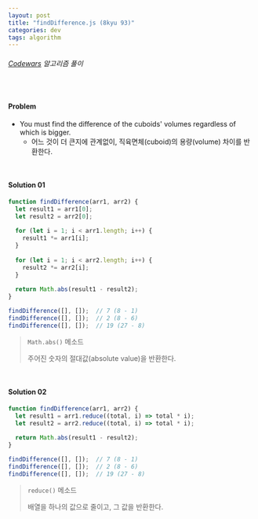 ```yaml
---
layout: post
title: "findDifference.js (8kyu 93)"
categories: dev
tags: algorithm
---
```


###### [Codewars](https://www.codewars.com) 알고리즘 풀이

<br>

#### Problem

- You must find the difference of the cuboids' volumes regardless of which is bigger.
  - 어느 것이 더 큰지에 관계없이, 직육면체(cuboid)의 용량(volume) 차이를 반환한다.

<br>

#### Solution 01

```js
function findDifference(arr1, arr2) {
  let result1 = arr1[0];
  let result2 = arr2[0];
  
  for (let i = 1; i < arr1.length; i++) {
    result1 *= arr1[i];
  }
  
  for (let i = 1; i < arr2.length; i++) {
    result2 *= arr2[i];
  }
  
  return Math.abs(result1 - result2);
}

findDifference([], []);  // 7 (8 - 1)
findDifference([], []);  // 2 (8 - 6)
findDifference([], []);  // 19 (27 - 8)
```

> `Math.abs()` 메소드
>
> 주어진 숫자의 절대값(absolute value)을 반환한다.

<br>

#### Solution 02

```js
function findDifference(arr1, arr2) {
  let result1 = arr1.reduce((total, i) => total * i);
  let result2 = arr2.reduce((total, i) => total * i);
  
  return Math.abs(result1 - result2);
}

findDifference([], []);  // 7 (8 - 1)
findDifference([], []);  // 2 (8 - 6)
findDifference([], []);  // 19 (27 - 8)
```

> `reduce()` 메소드
>
> 배열을 하나의 값으로 줄이고, 그 값을 반환한다.

<br>

<br>